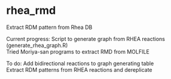 # rhea_rmd
Extract RDM pattern from Rhea DB

Current progress:
Script to generate graph from RHEA reactions (generate_rhea_graph.R)  
Tried Moriya-san programs to extract RMD from MOLFILE

To do:
Add bidirectional reactions to graph generating table  
Extract RDM patterns from RHEA reactions and dereplicate
